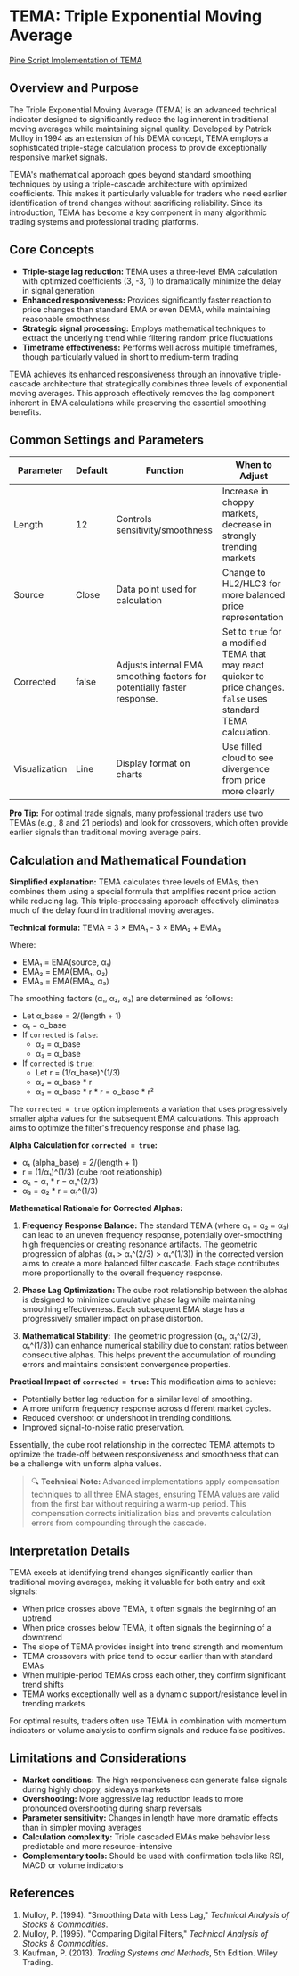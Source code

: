 # TEMA: Triple Exponential Moving Average

[Pine Script Implementation of TEMA](https://github.com/mihakralj/pinescript/blob/main/indicators/trends_IIR/tema.pine)

## Overview and Purpose

The Triple Exponential Moving Average (TEMA) is an advanced technical indicator designed to significantly reduce the lag inherent in traditional moving averages while maintaining signal quality. Developed by Patrick Mulloy in 1994 as an extension of his DEMA concept, TEMA employs a sophisticated triple-stage calculation process to provide exceptionally responsive market signals.

TEMA's mathematical approach goes beyond standard smoothing techniques by using a triple-cascade architecture with optimized coefficients. This makes it particularly valuable for traders who need earlier identification of trend changes without sacrificing reliability. Since its introduction, TEMA has become a key component in many algorithmic trading systems and professional trading platforms.

## Core Concepts

* **Triple-stage lag reduction:** TEMA uses a three-level EMA calculation with optimized coefficients (3, -3, 1) to dramatically minimize the delay in signal generation
* **Enhanced responsiveness:** Provides significantly faster reaction to price changes than standard EMA or even DEMA, while maintaining reasonable smoothness
* **Strategic signal processing:** Employs mathematical techniques to extract the underlying trend while filtering random price fluctuations
* **Timeframe effectiveness:** Performs well across multiple timeframes, though particularly valued in short to medium-term trading

TEMA achieves its enhanced responsiveness through an innovative triple-cascade architecture that strategically combines three levels of exponential moving averages. This approach effectively removes the lag component inherent in EMA calculations while preserving the essential smoothing benefits.

## Common Settings and Parameters

| Parameter | Default | Function | When to Adjust |
|-----------|---------|----------|---------------|
| Length | 12 | Controls sensitivity/smoothness | Increase in choppy markets, decrease in strongly trending markets |
| Source | Close | Data point used for calculation | Change to HL2/HLC3 for more balanced price representation |
| Corrected | false | Adjusts internal EMA smoothing factors for potentially faster response. | Set to `true` for a modified TEMA that may react quicker to price changes. `false` uses standard TEMA calculation. |
| Visualization | Line | Display format on charts | Use filled cloud to see divergence from price more clearly |

**Pro Tip:** For optimal trade signals, many professional traders use two TEMAs (e.g., 8 and 21 periods) and look for crossovers, which often provide earlier signals than traditional moving average pairs.

## Calculation and Mathematical Foundation

**Simplified explanation:**
TEMA calculates three levels of EMAs, then combines them using a special formula that amplifies recent price action while reducing lag. This triple-processing approach effectively eliminates much of the delay found in traditional moving averages.

**Technical formula:**
TEMA = 3 × EMA₁ - 3 × EMA₂ + EMA₃

Where:
- EMA₁ = EMA(source, α₁)
- EMA₂ = EMA(EMA₁, α₂)
- EMA₃ = EMA(EMA₂, α₃)

The smoothing factors (α₁, α₂, α₃) are determined as follows:
- Let α_base = 2/(length + 1)
- α₁ = α_base
- If `corrected` is `false`:
  - α₂ = α_base
  - α₃ = α_base
- If `corrected` is `true`:
  - Let r = (1/α_base)^(1/3)
  - α₂ = α_base * r
  - α₃ = α_base * r * r = α_base * r²

The `corrected = true` option implements a variation that uses progressively smaller alpha values for the subsequent EMA calculations. This approach aims to optimize the filter's frequency response and phase lag.

**Alpha Calculation for `corrected = true`:**
- α₁ (alpha_base) = 2/(length + 1)
- r = (1/α₁)^(1/3)  (cube root relationship)
- α₂ = α₁ * r = α₁^(2/3)
- α₃ = α₂ * r = α₁^(1/3)

**Mathematical Rationale for Corrected Alphas:**

1.  **Frequency Response Balance:**
    The standard TEMA (where α₁ = α₂ = α₃) can lead to an uneven frequency response, potentially over-smoothing high frequencies or creating resonance artifacts. The geometric progression of alphas (α₁ > α₁^(2/3) > α₁^(1/3)) in the corrected version aims to create a more balanced filter cascade. Each stage contributes more proportionally to the overall frequency response.

2.  **Phase Lag Optimization:**
    The cube root relationship between the alphas is designed to minimize cumulative phase lag while maintaining smoothing effectiveness. Each subsequent EMA stage has a progressively smaller impact on phase distortion.

3.  **Mathematical Stability:**
    The geometric progression (α₁, α₁^(2/3), α₁^(1/3)) can enhance numerical stability due to constant ratios between consecutive alphas. This helps prevent the accumulation of rounding errors and maintains consistent convergence properties.

**Practical Impact of `corrected = true`:**
This modification aims to achieve:
- Potentially better lag reduction for a similar level of smoothing.
- A more uniform frequency response across different market cycles.
- Reduced overshoot or undershoot in trending conditions.
- Improved signal-to-noise ratio preservation.

Essentially, the cube root relationship in the corrected TEMA attempts to optimize the trade-off between responsiveness and smoothness that can be a challenge with uniform alpha values.

> 🔍 **Technical Note:** Advanced implementations apply compensation techniques to all three EMA stages, ensuring TEMA values are valid from the first bar without requiring a warm-up period. This compensation corrects initialization bias and prevents calculation errors from compounding through the cascade.

## Interpretation Details

TEMA excels at identifying trend changes significantly earlier than traditional moving averages, making it valuable for both entry and exit signals:

- When price crosses above TEMA, it often signals the beginning of an uptrend
- When price crosses below TEMA, it often signals the beginning of a downtrend  
- The slope of TEMA provides insight into trend strength and momentum
- TEMA crossovers with price tend to occur earlier than with standard EMAs
- When multiple-period TEMAs cross each other, they confirm significant trend shifts
- TEMA works exceptionally well as a dynamic support/resistance level in trending markets

For optimal results, traders often use TEMA in combination with momentum indicators or volume analysis to confirm signals and reduce false positives.

## Limitations and Considerations

* **Market conditions:** The high responsiveness can generate false signals during highly choppy, sideways markets
* **Overshooting:** More aggressive lag reduction leads to more pronounced overshooting during sharp reversals
* **Parameter sensitivity:** Changes in length have more dramatic effects than in simpler moving averages
* **Calculation complexity:** Triple cascaded EMAs make behavior less predictable and more resource-intensive
* **Complementary tools:** Should be used with confirmation tools like RSI, MACD or volume indicators

## References

1. Mulloy, P. (1994). "Smoothing Data with Less Lag," *Technical Analysis of Stocks & Commodities*.
2. Mulloy, P. (1995). "Comparing Digital Filters," *Technical Analysis of Stocks & Commodities*.
3. Kaufman, P. (2013). *Trading Systems and Methods*, 5th Edition. Wiley Trading.
